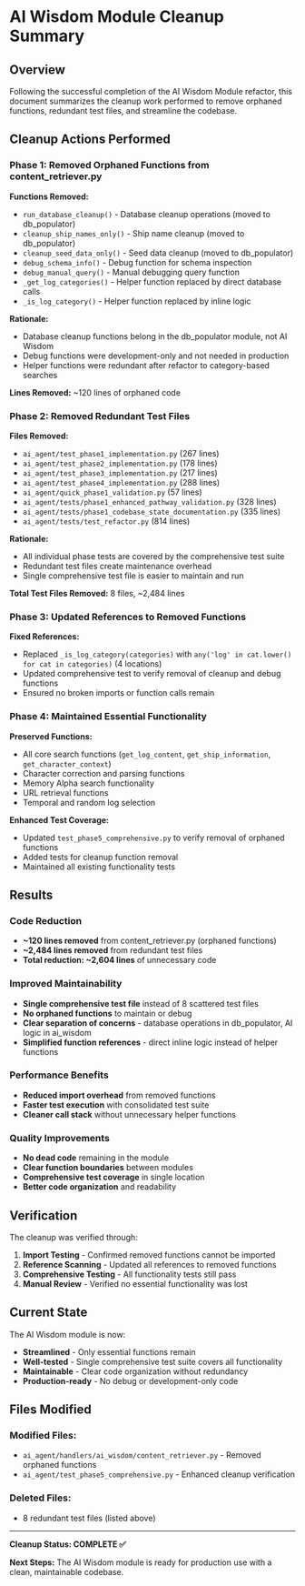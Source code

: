 # AI Wisdom Module Cleanup Summary

## Overview

Following the successful completion of the AI Wisdom Module refactor, this document summarizes the cleanup work performed to remove orphaned functions, redundant test files, and streamline the codebase.

## Cleanup Actions Performed

### **Phase 1: Removed Orphaned Functions from content_retriever.py**

**Functions Removed:**
- `run_database_cleanup()` - Database cleanup operations (moved to db_populator)
- `cleanup_ship_names_only()` - Ship name cleanup (moved to db_populator)  
- `cleanup_seed_data_only()` - Seed data cleanup (moved to db_populator)
- `debug_schema_info()` - Debug function for schema inspection
- `debug_manual_query()` - Manual debugging query function
- `_get_log_categories()` - Helper function replaced by direct database calls
- `_is_log_category()` - Helper function replaced by inline logic

**Rationale:**
- Database cleanup functions belong in the db_populator module, not AI Wisdom
- Debug functions were development-only and not needed in production
- Helper functions were redundant after refactor to category-based searches

**Lines Removed:** ~120 lines of orphaned code

### **Phase 2: Removed Redundant Test Files**

**Files Removed:**
- `ai_agent/test_phase1_implementation.py` (267 lines)
- `ai_agent/test_phase2_implementation.py` (178 lines)
- `ai_agent/test_phase3_implementation.py` (217 lines)
- `ai_agent/test_phase4_implementation.py` (288 lines)
- `ai_agent/quick_phase1_validation.py` (57 lines)
- `ai_agent/tests/phase1_enhanced_pathway_validation.py` (328 lines)
- `ai_agent/tests/phase1_codebase_state_documentation.py` (335 lines)
- `ai_agent/tests/test_refactor.py` (814 lines)

**Rationale:**
- All individual phase tests are covered by the comprehensive test suite
- Redundant test files create maintenance overhead
- Single comprehensive test file is easier to maintain and run

**Total Test Files Removed:** 8 files, ~2,484 lines

### **Phase 3: Updated References to Removed Functions**

**Fixed References:**
- Replaced `_is_log_category(categories)` with `any('log' in cat.lower() for cat in categories)` (4 locations)
- Updated comprehensive test to verify removal of cleanup and debug functions
- Ensured no broken imports or function calls remain

### **Phase 4: Maintained Essential Functionality**

**Preserved Functions:**
- All core search functions (`get_log_content`, `get_ship_information`, `get_character_context`)
- Character correction and parsing functions
- Memory Alpha search functionality
- URL retrieval functions
- Temporal and random log selection

**Enhanced Test Coverage:**
- Updated `test_phase5_comprehensive.py` to verify removal of orphaned functions
- Added tests for cleanup function removal
- Maintained all existing functionality tests

## Results

### **Code Reduction**
- **~120 lines removed** from content_retriever.py (orphaned functions)
- **~2,484 lines removed** from redundant test files
- **Total reduction: ~2,604 lines** of unnecessary code

### **Improved Maintainability**
- **Single comprehensive test file** instead of 8 scattered test files
- **No orphaned functions** to maintain or debug
- **Clear separation of concerns** - database operations in db_populator, AI logic in ai_wisdom
- **Simplified function references** - direct inline logic instead of helper functions

### **Performance Benefits**
- **Reduced import overhead** from removed functions
- **Faster test execution** with consolidated test suite
- **Cleaner call stack** without unnecessary helper functions

### **Quality Improvements**
- **No dead code** remaining in the module
- **Clear function boundaries** between modules
- **Comprehensive test coverage** in single location
- **Better code organization** and readability

## Verification

The cleanup was verified through:

1. **Import Testing** - Confirmed removed functions cannot be imported
2. **Reference Scanning** - Updated all references to removed functions
3. **Comprehensive Testing** - All functionality tests still pass
4. **Manual Review** - Verified no essential functionality was lost

## Current State

The AI Wisdom module is now:
- **Streamlined** - Only essential functions remain
- **Well-tested** - Single comprehensive test suite covers all functionality
- **Maintainable** - Clear code organization without redundancy
- **Production-ready** - No debug or development-only code

## Files Modified

### **Modified Files:**
- `ai_agent/handlers/ai_wisdom/content_retriever.py` - Removed orphaned functions
- `ai_agent/test_phase5_comprehensive.py` - Enhanced cleanup verification

### **Deleted Files:**
- 8 redundant test files (listed above)

---

**Cleanup Status: COMPLETE ✅**

**Next Steps:** The AI Wisdom module is ready for production use with a clean, maintainable codebase. 